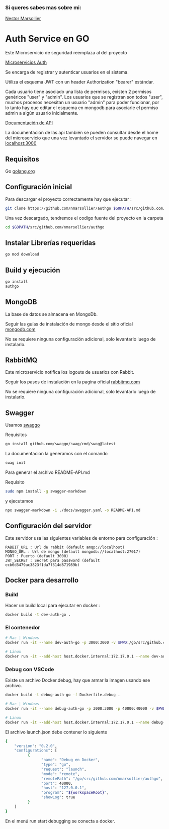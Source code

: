 ### Si queres sabes mas sobre mi:
[Nestor Marsollier](https://github.com/nmarsollier/profile)

# Auth Service en GO

Este Microservicio de seguridad reemplaza al del proyecto

[Microservicios Auth](https://github.com/nmarsollier/ecommerce)

Se encarga de registrar y autenticar usuarios en el sistema.

Utiliza el esquema JWT con un header Authorization "bearer" estándar.

Cada usuario tiene asociado una lista de permisos, existen 2 permisos genéricos "user" y "admin". Los usuarios que se registran son todos "user",  muchos procesos necesitan un usuario "admin" para poder funcionar, por lo tanto hay que editar el esquema en mongodb para asociarle el permiso admin a algún usuario inicialmente.

[Documentación de API](./README-API.md)

La documentación de las api también se pueden consultar desde el home del microservicio
que una vez levantado el servidor se puede navegar en [localhost:3000](http://localhost:3000/docs/index.html)

## Requisitos

Go [golang.org](https://golang.org/doc/install)


## Configuración inicial

Para descargar el proyecto correctamente hay que ejecutar :

```bash
git clone https://github.com/nmarsollier/authgo $GOPATH/src/github.com/nmarsollier/authgo
```

Una vez descargado, tendremos el codigo fuente del proyecto en la carpeta

```bash
cd $GOPATH/src/github.com/nmarsollier/authgo
```

## Instalar Librerías requeridas


```bash
go mod download
```

Build y ejecución
-

```bash
go install
authgo
```

## MongoDB

La base de datos se almacena en MongoDb.

Seguir las guías de instalación de mongo desde el sitio oficial [mongodb.com](https://www.mongodb.com/download-center#community)

No se requiere ninguna configuración adicional, solo levantarlo luego de instalarlo.

## RabbitMQ

Este microservicio notifica los logouts de usuarios con Rabbit.

Seguir los pasos de instalación en la pagina oficial [rabbitmq.com](https://www.rabbitmq.com/)

No se requiere ninguna configuración adicional, solo levantarlo luego de instalarlo.

## Swagger

Usamos [swaggo](https://github.com/swaggo/swag)

Requisitos 

```bash
go install github.com/swaggo/swag/cmd/swag@latest
```

La documentacion la generamos con el comando

```bash
swag init
```

Para generar el archivo README-API.md

Requisito 

```bash
sudo npm install -g swagger-markdown
```

y ejecutamos 

```bash
npx swagger-markdown -i ./docs/swagger.yaml -o README-API.md
```

## Configuración del servidor

Este servidor usa las siguientes variables de entorno para configuración :

```
RABBIT_URL : Url de rabbit (default amqp://localhost)
MONGO_URL : Url de mongo (default mongodb://localhost:27017)
PORT : Puerto (default 3000)
JWT_SECRET : Secret para password (default ecb6d3479ac3823f1da7f314d871989b)
```

## Docker para desarrollo

### Build

Hacer un build local para ejecutar en docker :

```bash
docker build -t dev-auth-go .
```

### El contenedor

```bash
# Mac | Windows
docker run -it --name dev-auth-go -p 3000:3000 -v $PWD:/go/src/github.com/nmarsollier/authgo dev-auth-go

# Linux
docker run -it --add-host host.docker.internal:172.17.0.1 --name dev-auth-go -p 3000:3000 -v $PWD:/go/src/github.com/nmarsollier/authgo dev-auth-go
```

### Debug con VSCode

Existe un archivo Docker.debug, hay que armar la imagen usando ese archivo.

```bash
docker build -t debug-auth-go -f Dockerfile.debug .
```

```bash
# Mac | Windows
docker run -it --name debug-auth-go -p 3000:3000 -p 40000:40000 -v $PWD:/go/src/github.com/nmarsollier/authgo debug-auth-go

# Linux
docker run -it --add-host host.docker.internal:172.17.0.1 --name debug-auth-go -p 3000:3000 -p 40000:40000 -v $PWD:/go/src/github.com/nmarsollier/authgo debug-auth-go
```

El archivo launch.json debe contener lo siguiente

```bash
{
    "version": "0.2.0",
    "configurations": [
          {
                "name": "Debug en Docker",
                "type": "go",
                "request": "launch",
                "mode": "remote",
                "remotePath": "/go/src/github.com/nmarsollier/authgo",
                "port": 40000,
                "host": "127.0.0.1",
                "program": "${workspaceRoot}",
                "showLog": true
          }
    ]
}
```

En el menú run start debugging se conecta a docker.
